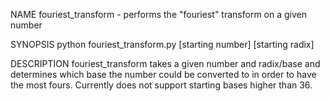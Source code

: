 NAME
fouriest_transform - performs the "fouriest" transform on a given number

SYNOPSIS
python fouriest_transform.py [starting number] [starting radix]

DESCRIPTION
fouriest_transform takes a given number and radix/base and determines which base the number could be converted to in order to have the most fours. Currently does not support starting bases higher than 36.